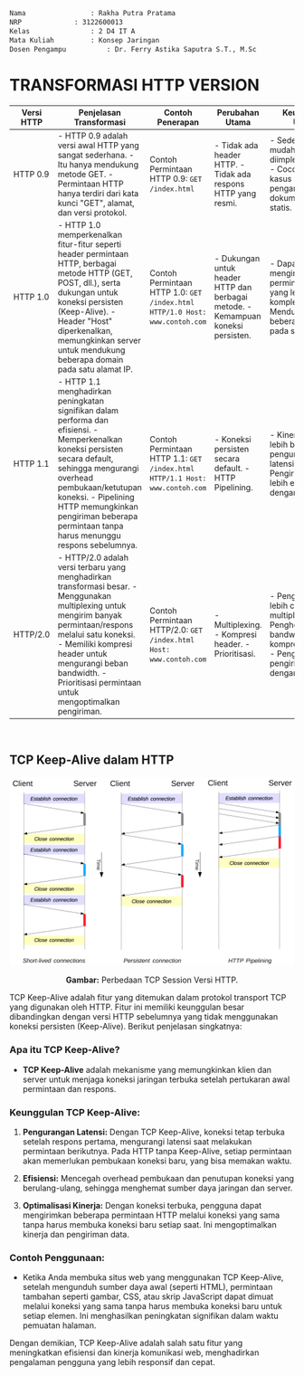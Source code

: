     Nama		        : Rakha Putra Pratama
    NRP		        : 3122600013
    Kelas		        : 2 D4 IT A
    Mata Kuliah	        : Konsep Jaringan
    Dosen Pengampu	        : Dr. Ferry Astika Saputra S.T., M.Sc

# TRANSFORMASI HTTP VERSION

| Versi HTTP | Penjelasan Transformasi | Contoh Penerapan | Perubahan Utama | Keunggulan Utama |
|------------|--------------------------|-------------------|-----------------|------------------|
| HTTP 0.9   | - HTTP 0.9 adalah versi awal HTTP yang sangat sederhana.  - Itu hanya mendukung metode GET.  - Permintaan HTTP hanya terdiri dari kata kunci "GET", alamat, dan versi protokol. | Contoh Permintaan HTTP 0.9: `GET /index.html` | - Tidak ada header HTTP.  - Tidak ada respons HTTP yang resmi. | - Sederhana dan mudah diimplementasikan.  - Cocok untuk kasus pengambilan dokumen teks statis. |
| HTTP 1.0   | - HTTP 1.0 memperkenalkan fitur-fitur seperti header permintaan HTTP, berbagai metode HTTP (GET, POST, dll.), serta dukungan untuk koneksi persisten (Keep-Alive).  - Header "Host" diperkenalkan, memungkinkan server untuk mendukung beberapa domain pada satu alamat IP. | Contoh Permintaan HTTP 1.0: `GET /index.html HTTP/1.0 Host: www.contoh.com` | - Dukungan untuk header HTTP dan berbagai metode.  - Kemampuan koneksi persisten. | - Dapat mengirimkan permintaan HTTP yang lebih kompleks.  - Mendukung beberapa domain pada satu server. |
| HTTP 1.1   | - HTTP 1.1 menghadirkan peningkatan signifikan dalam performa dan efisiensi.  - Memperkenalkan koneksi persisten secara default, sehingga mengurangi overhead pembukaan/ketutupan koneksi.  - Pipelining HTTP memungkinkan pengiriman beberapa permintaan tanpa harus menunggu respons sebelumnya. | Contoh Permintaan HTTP 1.1: `GET /index.html HTTP/1.1 Host: www.contoh.com` | - Koneksi persisten secara default.  - HTTP Pipelining. | - Kinerja yang lebih baik melalui pengurangan latensi.  - Pengiriman yang lebih efisien dengan pipelining. |
| HTTP/2.0  | - HTTP/2.0 adalah versi terbaru yang menghadirkan transformasi besar.  - Menggunakan multiplexing untuk mengirim banyak permintaan/respons melalui satu koneksi.  - Memiliki kompresi header untuk mengurangi beban bandwidth.  - Prioritisasi permintaan untuk mengoptimalkan pengiriman. | Contoh Permintaan HTTP/2.0: `GET /index.html Host: www.contoh.com` | - Multiplexing.  - Kompresi header.  - Prioritisasi. | - Pengiriman yang lebih cepat melalui multiplexing.  - Penghematan bandwidth dengan kompresi header.  - Pengoptimalan pengiriman dengan prioritisasi. |

<br/>

## TCP Keep-Alive dalam HTTP

<div align="center">
<img src="assets/http1_x_connections.png">
<p><strong>Gambar:</strong> Perbedaan TCP Session Versi HTTP.</p>
</div>

TCP Keep-Alive adalah fitur yang ditemukan dalam protokol transport TCP yang digunakan oleh HTTP. Fitur ini memiliki keunggulan besar dibandingkan dengan versi HTTP sebelumnya yang tidak menggunakan koneksi persisten (Keep-Alive). Berikut penjelasan singkatnya:

### Apa itu TCP Keep-Alive?

- **TCP Keep-Alive** adalah mekanisme yang memungkinkan klien dan server untuk menjaga koneksi jaringan terbuka setelah pertukaran awal permintaan dan respons.

### Keunggulan TCP Keep-Alive:

1. **Pengurangan Latensi:** Dengan TCP Keep-Alive, koneksi tetap terbuka setelah respons pertama, mengurangi latensi saat melakukan permintaan berikutnya. Pada HTTP tanpa Keep-Alive, setiap permintaan akan memerlukan pembukaan koneksi baru, yang bisa memakan waktu.

2. **Efisiensi:** Mencegah overhead pembukaan dan penutupan koneksi yang berulang-ulang, sehingga menghemat sumber daya jaringan dan server.

3. **Optimalisasi Kinerja:** Dengan koneksi terbuka, pengguna dapat mengirimkan beberapa permintaan HTTP melalui koneksi yang sama tanpa harus membuka koneksi baru setiap saat. Ini mengoptimalkan kinerja dan pengiriman data.

### Contoh Penggunaan:

- Ketika Anda membuka situs web yang menggunakan TCP Keep-Alive, setelah mengunduh sumber daya awal (seperti HTML), permintaan tambahan seperti gambar, CSS, atau skrip JavaScript dapat dimuat melalui koneksi yang sama tanpa harus membuka koneksi baru untuk setiap elemen. Ini menghasilkan peningkatan signifikan dalam waktu pemuatan halaman.

Dengan demikian, TCP Keep-Alive adalah salah satu fitur yang meningkatkan efisiensi dan kinerja komunikasi web, menghadirkan pengalaman pengguna yang lebih responsif dan cepat.
